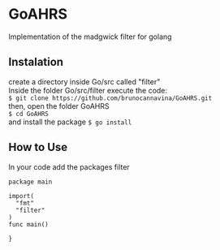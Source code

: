 # GoAHRS
Implementation of the madgwick filter for golang

## Instalation
create a directory inside Go/src called "filter"<br/>
Inside the folder Go/src/filter execute the code:<br/>
`$ git clone https://github.com/brunocannavina/GoAHRS.git`<br/>
then, open the folder GoAHRS<br/>
`$ cd GoAHRS`<br/>
and install the package
`$ go install`<br/>

## How to Use
In your code add the packages filter<br/>

```
package main

import(
  "fmt"
  "filter"
)
func main()

}
```

